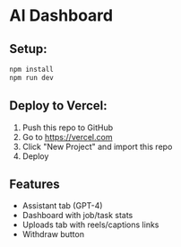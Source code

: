 # AI Dashboard

## Setup:
```bash
npm install
npm run dev
```

## Deploy to Vercel:
1. Push this repo to GitHub
2. Go to https://vercel.com
3. Click "New Project" and import this repo
4. Deploy

## Features
- Assistant tab (GPT-4)
- Dashboard with job/task stats
- Uploads tab with reels/captions links
- Withdraw button